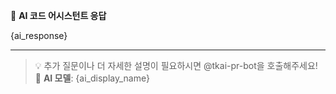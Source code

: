 🤖 **AI 코드 어시스턴트 응답**

{ai_response}

---
> 💡 추가 질문이나 더 자세한 설명이 필요하시면 @tkai-pr-bot을 호출해주세요!
> 🔧 **AI 모델**: {ai_display_name}